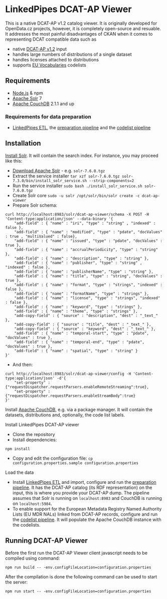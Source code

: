 # LinkedPipes DCAT-AP Viewer

This is a native DCAT-AP v1.2 catalog viewer. 
It is originally developed for OpenData.cz projects, however, it is completely open-source and resuable. 
It addresses the most painful disadvantages of CKAN when it comes to representing DCAT compatible data such as
- native [DCAT-AP v1.2](https://joinup.ec.europa.eu/release/dcat-ap/12) input
- handles large numbers of distributions of a single dataset
- handles licenses attached to distributions
- supports [EU Vocabularies](https://publications.europa.eu/en/web/eu-vocabularies/controlled-vocabularies) codelists

## Requirements
- [Node.js] & npm
- [Apache Solr] 7
- [Apache CouchDB] 2.1.1 and up

### Requirements for data preparation
- [LinkedPipes ETL], the [preparation pipeline] and the [codelist pipeline]

## Installation

[Install Solr](https://lucene.apache.org/solr/guide/7_6/installing-solr.html). 
It will contain the search index. 
For instance, you may proceed like this:
- [Download Apache Solr](http://lucene.apache.org/solr/) - e.g. ```solr-7.6.0.tgz```
- Extract the service installer ```tar xzf solr-7.6.0.tgz solr-7.3.0/bin/install_solr_service.sh --strip-components=2```
- Run the service installer ```sudo bash ./install_solr_service.sh solr-7.6.0.tgz```
- Create Solr core ```sudo -u solr /opt/solr/bin/solr create -c dcat-ap-viewer```
- Prepare Solr schema:
```
curl http://localhost:8983/solr/dcat-ap-viewer/schema -X POST -H 'Content-type:application/json' --data-binary '{
    "add-field" : { "name" : "iri", "type" : "string" , "indexed" : false },
    "add-field" : { "name" : "modified", "type" : "pdate", "docValues" : true , "multiValued" : false},
    "add-field" : { "name" : "issued", "type" : "pdate", "docValues" : true },
    "add-field" : { "name" : "accrualPeriodicity", "type" : "string" },
    "add-field" : { "name" : "description", "type" : "string" },
    "add-field" : { "name" : "publisher", "type" : "string" , "indexed" : false },
    "add-field" : { "name" : "publisherName", "type" : "string" },
    "add-field" : { "name" : "title", "type" : "string", "docValues" : true },
    "add-field" : { "name" : "format", "type" : "strings", "indexed" : false },
    "add-field" : { "name" : "formatName", "type" : "strings" },
    "add-field" : { "name" : "license", "type" : "strings", "indexed" : false },
    "add-field" : { "name" : "keyword", "type" : "strings" },
    "add-field" : { "name" : "theme", "type" : "strings" },
    "add-copy-field" : { "source" : "description", "dest" : "_text_" },
    "add-copy-field" : { "source" : "title", "dest" : "_text_" },
    "add-copy-field" : { "source" : "keyword", "dest" : "_text_" },
    "add-field" : { "name" : "temporal-start", "type" : "pdate", "docValues" : true },
    "add-field" : { "name" : "temporal-end", "type" : "pdate", "docValues" : true },
    "add-field" : { "name" : "spatial", "type" : "string" }
}'
```
- And then:
```
curl http://localhost:8983/solr/dcat-ap-viewer/config -H 'Content-type:application/json' -d'{
    "set-property" : {"requestDispatcher.requestParsers.enableRemoteStreaming":true},
    "set-property" : {"requestDispatcher.requestParsers.enableStreamBody":true}
}'
```

Install [Apache CouchDB], e.g. via a package manager.
It will contain the datasets, distributions and, optionally, the code list labels.

Install LinkedPipes DCAT-AP viewer
- Clone the repository
- Install dependencies:
```
npm install
```
- Copy and edit the configuration file: ```cp configuration.properties.sample configuration.properties```

Load the data
- Install [LinkedPipes ETL] and import, configure and run the [preparation pipeline]. It has the DCAT-AP catalog (its RDF representation) on the input, this is where you provide your DCAT-AP dump. The pipeline assumes that Solr is running on ```localhost:8983``` and CouchDB is running on ```localhost:5984```.
- To enable support for the European Metadata Registry Named Authority Lists (EU MDR NALs) linked from DCAT-AP records, configure and run the [codelist pipeline]. It will populate the Apache CouchDB instance with the codelists.

## Running DCAT-AP Viewer
Before the first run the DCAT-AP Viewer client javascript needs to be compiled using command:
```
npm run build -- -env.configFileLocation=configuration.properties
``` 
After the compilation is done the following command can be used to start the server:
```
npm run start -- -env.configFileLocation=configuration.properties
```

[Node.js]: <https://nodejs.org>
[Apache Solr]: <http://lucene.apache.org/solr/>
[Apache CouchDB]: <http://couchdb.apache.org/>
[LinkedPipes ETL]: <https://etl.linkedpipes.com>
[preparation pipeline]: <https://raw.githubusercontent.com/linkedpipes/dcat-ap-viewer/develop/lp-etl/dcatap2lpdav.jsonld>
[codelist pipeline]: <https://raw.githubusercontent.com/linkedpipes/dcat-ap-viewer/develop/lp-etl/eumdrnals2couchdb.jsonld>
